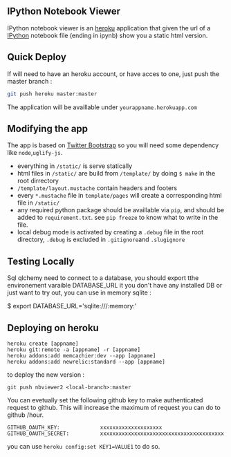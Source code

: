 IPython Notebook Viewer
-----------------------

IPython notebook viewer is an [heroku](http://www.heroku.com) application that
given the url of a [IPython](http://www.ipython.org) notebook file (ending in ipynb) show you a static
html version.

Quick Deploy
------------

If will need to have an heroku account, or have acces to one,
just push the master branch :

```bash
git push heroku master:master
```

The application will be availlable under `yourappname.herokuapp.com`


Modifying the app
-----------------

The app is based on [Twitter Bootstrap](http://twitter.github.com/bootstrap/)
so you will need some dependency like `node`,`uglify-js`.

 * everything in `/static/` is serve statically
 * html files in `/static/` are build from `/template/` by doing `$ make` in the root dirrectory
 * `/template/layout.mustache` contain headers and footers
 * every `*.mustache` file in `template/pages` will create a corresponding html file in `/static/`
 * any required python package should be availlable via `pip`, and should be added to `requirement.txt`.
   see `pip freeze` to know what to write in the file.
 * local debug mode is activated by creating a `.debug` file in the root directory, `.debug` is excluded in `.gitignore`and `.slugignore`

Testing Locally
---------------

Sql qlchemy need to connect to a database, you should export tthe environement varaible DATABASE_URL
it you don't have any installed DB or just want to try out, you can use in memory sqlite :

$ export DATABASE_URL='sqlite:///:memory:'

## Deploying on heroku

    heroku create [appname]
    heroku git:remote -a [appname] -r [appname]
    heroku addons:add memcachier:dev --app [appname]
    heroku addons:add newrelic:standard --app [appname]

to deploy the new version :

    git push nbviewer2 <local-branch>:master


You can evetually set the following github key to make authenticated request to github.
This will increase the maximum of request you can do to github /hour.

    GITHUB_OAUTH_KEY:             xxxxxxxxxxxxxxxxxxxx
    GITHUB_OAUTH_SECRET:          xxxxxxxxxxxxxxxxxxxxxxxxxxxxxxxxxxxxxxxx

you can use `heroku config:set KEY1=VALUE1` to do so.
